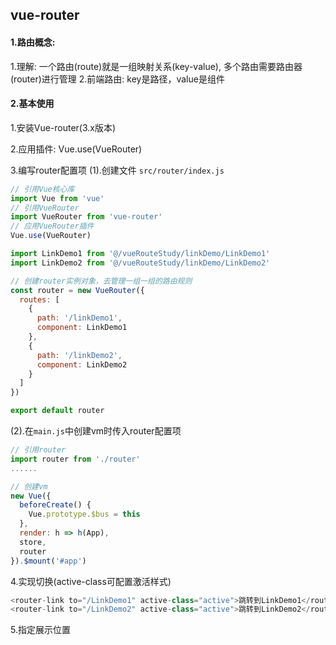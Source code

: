 ## vue-router

#### 1.路由概念:
  1.理解: 一个路由(route)就是一组映射关系(key-value), 多个路由需要路由器(router)进行管理
  2.前端路由: key是路径，value是组件

#### 2.基本使用
 1.安装Vue-router(3.x版本)

 2.应用插件: Vue.use(VueRouter)

 3.编写router配置项
 (1).创建文件 <code>src/router/index.js</code>
  ```javascript
  // 引用Vue核心库
  import Vue from 'vue'
  // 引用VueRouter
  import VueRouter from 'vue-router'
  // 应用VueRouter插件
  Vue.use(VueRouter)

  import LinkDemo1 from '@/vueRouteStudy/linkDemo/LinkDemo1'
  import LinkDemo2 from '@/vueRouteStudy/linkDemo/LinkDemo2'

  // 创建router实例对象，去管理一组一组的路由规则
  const router = new VueRouter({
    routes: [
      {
        path: '/linkDemo1',
        component: LinkDemo1
      },
      {
        path: '/linkDemo2',
        component: LinkDemo2
      }
    ]
  })

  export default router
  ```

  (2).在<code>main.js</code>中创建vm时传入router配置项
  ```javascript
  // 引用router
  import router from './router'
  ......

  // 创建vm
  new Vue({
    beforeCreate() {
      Vue.prototype.$bus = this
    },
    render: h => h(App),
    store,
    router
  }).$mount('#app')
  ```

  4.实现切换(active-class可配置激活样式)
  ```javascript
  <router-link to="/LinkDemo1" active-class="active">跳转到LinkDemo1</router-link>
  <router-link to="/LinkDemo2" active-class="active">跳转到LinkDemo2</router-link>
  ```

  5.指定展示位置
  <router-view />